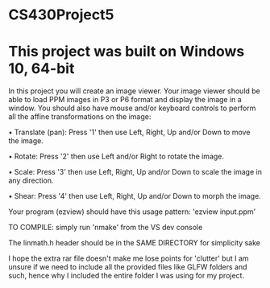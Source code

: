 # CS430Project5

# This project was built on Windows 10, 64-bit

In this project you will create an image viewer. Your image viewer should be able to load PPM
images in P3 or P6 format and display the image in a window. You should also have mouse
and/or keyboard controls to perform all the affine transformations on the image:

• Translate	(pan): Press '1' then use Left, Right, Up and/or Down to move the image.

• Rotate: Press '2' then use Left and/or Right to rotate the image.

• Scale: Press '3' then use Left, Right, Up and/or Down to scale the image in any direction.

• Shear: Press '4' then use Left, Right, Up and/or Down to morph the image.

Your program (ezview) should have this usage pattern: 'ezview input.ppm'

TO COMPILE: simply run 'nmake' from the VS dev console

The linmath.h header should be in the SAME DIRECTORY for simplicity sake

I hope the extra rar file doesn't make me lose points for 'clutter' but I am unsure if we need to include
all the provided files like GLFW folders and such, hence why I included the entire folder I was using for my project.
